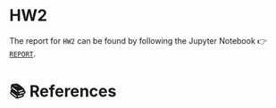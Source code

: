 # HW2

The report for `HW2` can be found by following the Jupyter Notebook &#x1F449; [`REPORT`](REPORT.ipynb).

# &#x1F4DA; References


